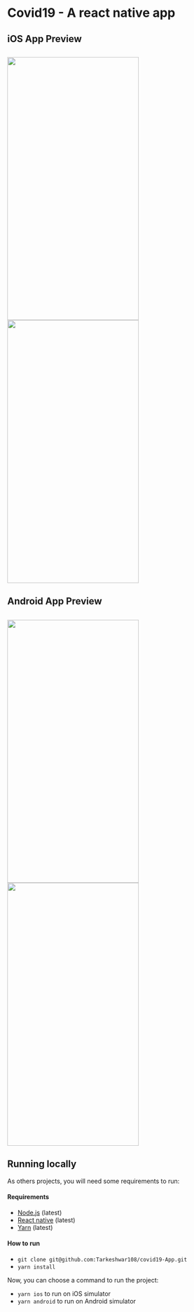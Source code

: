 # Covid19 - A react native app 

## iOS App Preview
<h2>
<img src="https://i.imgur.com/aj0X3Go.png" width="300" height="600">
<img src="https://i.imgur.com/OqXTFuE.png" width="300" height="600">
</h2>

## Android App Preview
<h2>
<img src="https://i.imgur.com/50l4AuM.jpg" width="300" height="600">
<img src="https://i.imgur.com/m7pqsYv.jpg" width="300" height="600">
</h2>


<!-- ## Android App Preview
![Android Preview Gif 1](http://i.imgur.com/88ZW3Ls.gif "Android Preview Gif 1")
![Android Preview Gif 2](http://i.imgur.com/DWjd4zM.gif "Android Preview Gif 2")
 -->
<!-- ## Features/Components
- Uses React Native 0.20
- Pull down to Refresh listview
- Pagination listview
- Comment & Sub Comments
- WebView to view source pages
 -->
## Running locally

As others projects, you will need some requirements to run:

#### Requirements

- [Node.js](https://nodejs.org/) (latest)
- [React native](https://reactnative.dev/docs/environment-setup) (latest)
- [Yarn](https://yarnpkg.com/) (latest)

#### How to run

- `git clone git@github.com:Tarkeshwar108/covid19-App.git`
- `yarn install`

Now, you can choose a command to run the project:

- `yarn ios` to run on iOS simulator
- `yarn android` to run on Android simulator
<!-- 
## Usage
- [Setting up React Native for Android](https://facebook.github.io/react-native/docs/android-setup.html#content)
- [Running app on Android Device](https://facebook.github.io/react-native/docs/running-on-device-android.html#content)
- [Running app on iOS Device](https://facebook.github.io/react-native/docs/running-on-device-ios.html#content) -->

